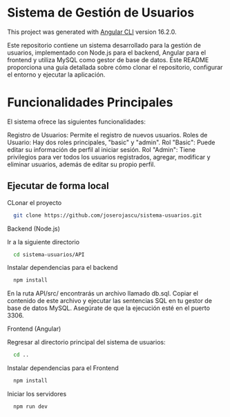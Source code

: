 # Sistema de Gestión de Usuarios

This project was generated with [Angular CLI](https://github.com/angular/angular-cli) version 16.2.0.

Este repositorio contiene un sistema desarrollado para la gestión de usuarios, implementado con Node.js para el backend, Angular para el frontend y utiliza MySQL como gestor de base de datos. Este README proporciona una guía detallada sobre cómo clonar el repositorio, configurar el entorno y ejecutar la aplicación.

# Funcionalidades Principales
El sistema ofrece las siguientes funcionalidades:

Registro de Usuarios: Permite el registro de nuevos usuarios.
Roles de Usuario: Hay dos roles principales, "basic" y "admin".
Rol "Basic": Puede editar su información de perfil al iniciar sesión.
Rol "Admin": Tiene privilegios para ver todos los usuarios registrados, agregar, modificar y eliminar usuarios, además de editar su propio perfil.



## Ejecutar de forma local

CLonar el proyecto

```bash
  git clone https://github.com/joserojascu/sistema-usuarios.git
```

Backend (Node.js)

Ir a la siguiente directorio

```bash
  cd sistema-usuarios/API
```

Instalar dependencias para el backend

```bash
  npm install
```

En la ruta API/src/ encontrarás un archivo llamado db.sql. Copiar el contenido de este archivo y ejecutar las sentencias SQL en tu gestor de base de datos MySQL. Asegúrate de que la ejecución esté en el puerto 3306.

Frontend (Angular)

Regresar al directorio principal del sistema de usuarios:

```bash
  cd ..
```

Instalar dependencias para el Frontend

```bash
  npm install
```

Iniciar los servidores

```bash
  npm run dev
```